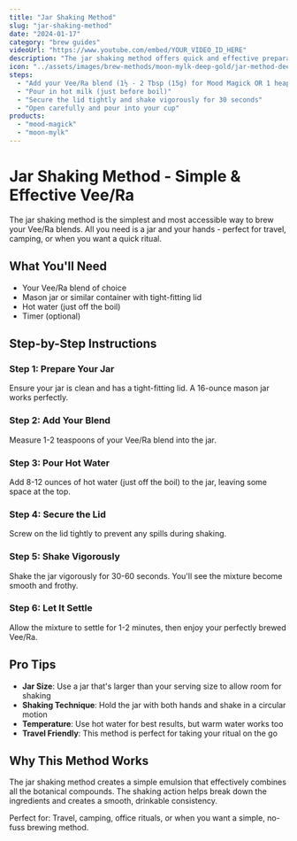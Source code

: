 ```yaml
---
title: "Jar Shaking Method"
slug: "jar-shaking-method"
date: "2024-01-17"
category: "brew guides"
videoUrl: "https://www.youtube.com/embed/YOUR_VIDEO_ID_HERE"
description: "The jar shaking method offers quick and effective preparation for those seeking a simple yet potent experience. This technique is perfect for on-the-go brewing and creates a well-mixed, consistent beverage."
icon: "../assets/images/brew-methods/moon-mylk-deep-gold/jar-method-deep-gold.png"
steps:
  - "Add your Vee/Ra blend (1½ - 2 Tbsp (15g) for Mood Magick OR 1 heaped Tbsp (12.5g) for Moon Mylk) to a jar or sealable flask"
  - "Pour in hot milk (just before boil)"
  - "Secure the lid tightly and shake vigorously for 30 seconds"
  - "Open carefully and pour into your cup"
products:
  - "mood-magick"
  - "moon-mylk"
---
```


# Jar Shaking Method - Simple & Effective Vee/Ra

The jar shaking method is the simplest and most accessible way to brew your Vee/Ra blends. All you need is a jar and your hands - perfect for travel, camping, or when you want a quick ritual.

## What You'll Need

- Your Vee/Ra blend of choice
- Mason jar or similar container with tight-fitting lid
- Hot water (just off the boil)
- Timer (optional)

## Step-by-Step Instructions

### Step 1: Prepare Your Jar
Ensure your jar is clean and has a tight-fitting lid. A 16-ounce mason jar works perfectly.

### Step 2: Add Your Blend
Measure 1-2 teaspoons of your Vee/Ra blend into the jar.

### Step 3: Pour Hot Water
Add 8-12 ounces of hot water (just off the boil) to the jar, leaving some space at the top.

### Step 4: Secure the Lid
Screw on the lid tightly to prevent any spills during shaking.

### Step 5: Shake Vigorously
Shake the jar vigorously for 30-60 seconds. You'll see the mixture become smooth and frothy.

### Step 6: Let It Settle
Allow the mixture to settle for 1-2 minutes, then enjoy your perfectly brewed Vee/Ra.

## Pro Tips

- **Jar Size**: Use a jar that's larger than your serving size to allow room for shaking
- **Shaking Technique**: Hold the jar with both hands and shake in a circular motion
- **Temperature**: Use hot water for best results, but warm water works too
- **Travel Friendly**: This method is perfect for taking your ritual on the go

## Why This Method Works

The jar shaking method creates a simple emulsion that effectively combines all the botanical compounds. The shaking action helps break down the ingredients and creates a smooth, drinkable consistency.

Perfect for: Travel, camping, office rituals, or when you want a simple, no-fuss brewing method.

